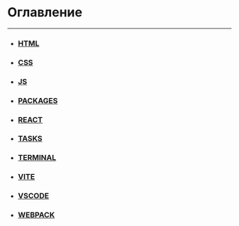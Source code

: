 # Оглавление

---

- ### [HTML](./HTML/index.md)

- ### [CSS](./CSS/index.md)

- ### [JS](./JS/index.md)

- ### [PACKAGES](./PACKAGES/index.md)

- ### [REACT](./REACT/index.md)

- ### [TASKS](./TASKS/index.md)

- ### [TERMINAL](./TERMINAL/index.md)

- ### [VITE](./VITE/index.md)

- ### [VSCODE](./VSCODE/index.md)

- ### [WEBPACK](./WEBPACK/index.md)

